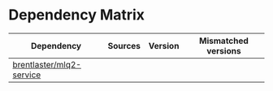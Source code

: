 # Dependency Matrix

Dependency | Sources | Version | Mismatched versions
---------- | ------- | ------- | -------------------
[brentlaster/mlq2-service](https://github.com/brentlaster/mlq2-service.git) |  | []() | 

